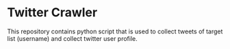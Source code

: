 # Twitter Crawler

This repository contains python script that is used to collect tweets of target list (username) and collect twitter user profile.
